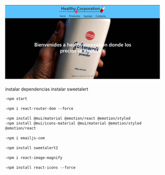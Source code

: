 <img src='./public/inicioPNG.PNG' />

instalar dependencias
instalar sweetalert 

    -npm start

    -npm i react-router-dom --force

    -npm install @mui/material @emotion/react @emotion/styled
    -npm install @mui/icons-material @mui/material @emotion/styled @emotion/react

    -npm i emailjs-com
    
    -npm install sweetalert2

    -npm i react-image-magnify 

    -npm install react-icons --force